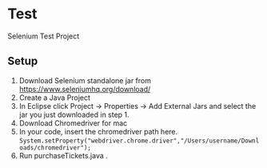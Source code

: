 # Test
Selenium Test Project
## Setup
1. Download Selenium standalone jar from  https://www.seleniumhq.org/download/
2. Create a Java Project 
3. In Eclipse click Project -> Properties -> Add External Jars and select the jar you just downloaded in step 1.
4. Download Chromedriver for mac
5. In your code, insert the chromedriver path here.
```System.setProperty("webdriver.chrome.driver","/Users/username/Downloads⁩/chromedriver");```
6. Run purchaseTickets.java .

